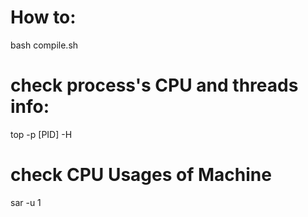 # How to:

bash compile.sh

# check process's CPU and threads info:
top -p [PID] -H

# check CPU Usages of Machine
sar -u 1
